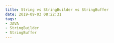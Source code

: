 ```yaml
---
title: String vs StringBuilder vs StringBuffer
date: 2019-09-03 08:22:31
tags:
- JAVA
- StringBuilder
- StringBuffer
---
```

